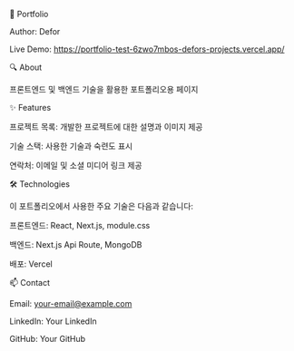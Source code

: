 📁 Portfolio

Author: Defor

Live Demo: https://portfolio-test-6zwo7mbos-defors-projects.vercel.app/

🔍 About

프론트엔드 및 백엔드 기술을 활용한 포트폴리오용 페이지  

✨ Features

프로젝트 목록: 개발한 프로젝트에 대한 설명과 이미지 제공

기술 스택: 사용한 기술과 숙련도 표시

연락처: 이메일 및 소셜 미디어 링크 제공

🛠️ Technologies

이 포트폴리오에서 사용한 주요 기술은 다음과 같습니다:

프론트엔드: React, Next.js, module.css

백엔드: Next.js Api Route, MongoDB 

배포: Vercel

📫 Contact

Email: your-email@example.com

LinkedIn: Your LinkedIn

GitHub: Your GitHub
